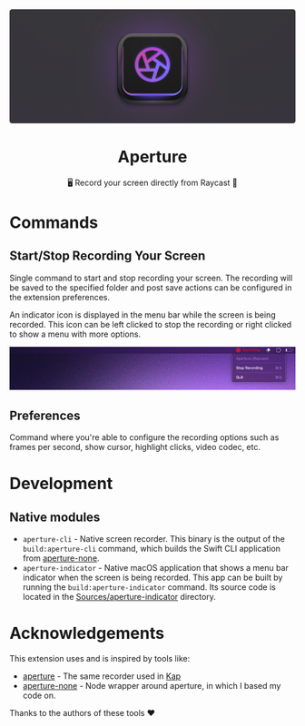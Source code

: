 <div align="center">
  <img src="assets/extension-banner.png" />
  <br/>
  <h1>Aperture</h1>
  <p>🖥️ Record your screen directly from Raycast 🎥</p>
</div>

# Commands

## Start/Stop Recording Your Screen

Single command to start and stop recording your screen. The recording will be saved to the specified folder and post save actions can be configured in the extension preferences.

An indicator icon is displayed in the menu bar while the screen is being recorded. This icon can be left clicked to stop the recording or right clicked to show a menu with more options.

![assets/indicator.png](assets/indicator.png)

## Preferences

Command where you're able to configure the recording options such as frames per second, show cursor, highlight clicks, video codec, etc.

# Development

## Native modules

-  `aperture-cli` - Native screen recorder. This binary is the output of the `build:aperture-cli` command, which builds the Swift CLI application from [aperture-none](https://github.com/wulkano/aperture-node).
-  `aperture-indicator` - Native macOS application that shows a menu bar indicator when the screen is being recorded. This app can be built by running the `build:aperture-indicator` command. Its source code is located in the [Sources/aperture-indicator](Sources/aperture-indicator/) directory.

# Acknowledgements

This extension uses and is inspired by tools like:

-  [aperture](https://github.com/wulkano/aperture) - The same recorder used in [Kap](https://github.com/wulkano/Kap)
-  [aperture-none](https://github.com/wulkano/aperture-node) - Node wrapper around aperture, in which I based my code on.

Thanks to the authors of these tools ❤️